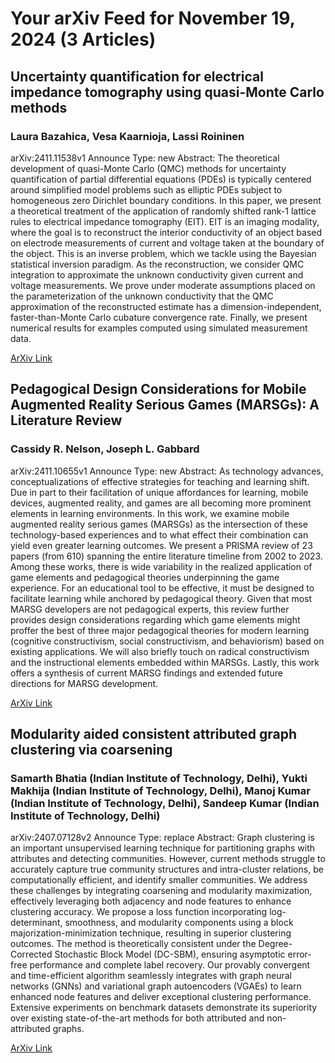 <h1>Your arXiv Feed for November 19, 2024 (3 Articles)</h1>
<h2>Uncertainty quantification for electrical impedance tomography using quasi-Monte Carlo methods</h2>
<h3>Laura Bazahica, Vesa Kaarnioja, Lassi Roininen</h3>
<p>arXiv:2411.11538v1 Announce Type: new 
Abstract: The theoretical development of quasi-Monte Carlo (QMC) methods for uncertainty quantification of partial differential equations (PDEs) is typically centered around simplified model problems such as elliptic PDEs subject to homogeneous zero Dirichlet boundary conditions. In this paper, we present a theoretical treatment of the application of randomly shifted rank-1 lattice rules to electrical impedance tomography (EIT). EIT is an imaging modality, where the goal is to reconstruct the interior conductivity of an object based on electrode measurements of current and voltage taken at the boundary of the object. This is an inverse problem, which we tackle using the Bayesian statistical inversion paradigm. As the reconstruction, we consider QMC integration to approximate the unknown conductivity given current and voltage measurements. We prove under moderate assumptions placed on the parameterization of the unknown conductivity that the QMC approximation of the reconstructed estimate has a dimension-independent, faster-than-Monte Carlo cubature convergence rate. Finally, we present numerical results for examples computed using simulated measurement data.</p>
<a href='https://arxiv.org/abs/2411.11538'>ArXiv Link</a>

<h2>Pedagogical Design Considerations for Mobile Augmented Reality Serious Games (MARSGs): A Literature Review</h2>
<h3>Cassidy R. Nelson, Joseph L. Gabbard</h3>
<p>arXiv:2411.10655v1 Announce Type: new 
Abstract: As technology advances, conceptualizations of effective strategies for teaching and learning shift. Due in part to their facilitation of unique affordances for learning, mobile devices, augmented reality, and games are all becoming more prominent elements in learning environments. In this work, we examine mobile augmented reality serious games (MARSGs) as the intersection of these technology-based experiences and to what effect their combination can yield even greater learning outcomes. We present a PRISMA review of 23 papers (from 610) spanning the entire literature timeline from 2002 to 2023. Among these works, there is wide variability in the realized application of game elements and pedagogical theories underpinning the game experience. For an educational tool to be effective, it must be designed to facilitate learning while anchored by pedagogical theory. Given that most MARSG developers are not pedagogical experts, this review further provides design considerations regarding which game elements might proffer the best of three major pedagogical theories for modern learning (cognitive constructivism, social constructivism, and behaviorism) based on existing applications. We will also briefly touch on radical constructivism and the instructional elements embedded within MARSGs. Lastly, this work offers a synthesis of current MARSG findings and extended future directions for MARSG development.</p>
<a href='https://arxiv.org/abs/2411.10655'>ArXiv Link</a>

<h2>Modularity aided consistent attributed graph clustering via coarsening</h2>
<h3>Samarth Bhatia (Indian Institute of Technology, Delhi), Yukti Makhija (Indian Institute of Technology, Delhi), Manoj Kumar (Indian Institute of Technology, Delhi), Sandeep Kumar (Indian Institute of Technology, Delhi)</h3>
<p>arXiv:2407.07128v2 Announce Type: replace 
Abstract: Graph clustering is an important unsupervised learning technique for partitioning graphs with attributes and detecting communities. However, current methods struggle to accurately capture true community structures and intra-cluster relations, be computationally efficient, and identify smaller communities. We address these challenges by integrating coarsening and modularity maximization, effectively leveraging both adjacency and node features to enhance clustering accuracy. We propose a loss function incorporating log-determinant, smoothness, and modularity components using a block majorization-minimization technique, resulting in superior clustering outcomes. The method is theoretically consistent under the Degree-Corrected Stochastic Block Model (DC-SBM), ensuring asymptotic error-free performance and complete label recovery. Our provably convergent and time-efficient algorithm seamlessly integrates with graph neural networks (GNNs) and variational graph autoencoders (VGAEs) to learn enhanced node features and deliver exceptional clustering performance. Extensive experiments on benchmark datasets demonstrate its superiority over existing state-of-the-art methods for both attributed and non-attributed graphs.</p>
<a href='https://arxiv.org/abs/2407.07128'>ArXiv Link</a>


